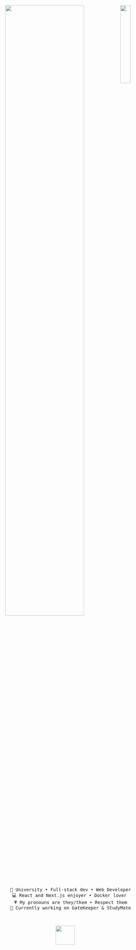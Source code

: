 <div align="center">
<img src="https://github-readme-stats.vercel.app/api/top-langs/?username=eggsleggs&cache_seconds=86400&langs_count=16&custom_title=Languages%20by%20File%20Size%20Totals&theme=transparent" width="25%" align="right" />
<img src="https://readme-typing-svg.demolab.com?font=Inconsolata&weight=500&size=50&duration=4000&pause=300&color=a7598d&center=true&vCenter=true&multiline=true&repeat=false&random=false&width=1300&height=140&lines=Hia+I'm+Amory;I'm+a+university+student+who's+ok+with+computers+%E2%9C%A9" width="70%" />
<br><br>
<pre>
    💼 University • Full-stack dev • Web Developer
    💻 React and Next.js enjoyer • Docker lover 
    💗 My pronouns are they/them • Respect them
    🤖 Currently working on GateKeeper & StudyMate
</pre>
<br><br>
<img src="https://img.wattpad.com/0770c495ab9c4563db2c0a5e7bf0f2b1c15467e5/68747470733a2f2f73332e616d617a6f6e6177732e636f6d2f776174747061642d6d656469612d736572766963652f53746f7279496d6167652f7537492d65396437345a4b4657773d3d2d3638312e313734333166663738383066326361663535313638383732303137312e676966" height="60" />
<br><br><br>
</div>
